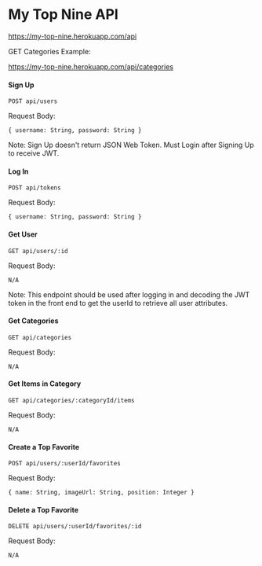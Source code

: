 # My Top Nine API

https://my-top-nine.herokuapp.com/api

GET Categories Example:

https://my-top-nine.herokuapp.com/api/categories

#### Sign Up

```
POST api/users
```
Request Body:

```
{ username: String, password: String }
```

Note: Sign Up doesn't return JSON Web Token. Must Login after Signing Up to receive JWT. 

#### Log In

```
POST api/tokens
```
Request Body:

```
{ username: String, password: String }
```


#### Get User

```
GET api/users/:id
```
Request Body:

```
N/A
```

Note: This endpoint should be used after logging in and decoding the JWT
token in the front end to get the userId to retrieve all user attributes.

#### Get Categories

```
GET api/categories
```

Request Body:

```
N/A
```

#### Get Items in Category

```
GET api/categories/:categoryId/items
```

Request Body:

```
N/A
```

#### Create a Top Favorite

```
POST api/users/:userId/favorites
```

Request Body:

```
{ name: String, imageUrl: String, position: Integer }
```
#### Delete a Top Favorite

```
DELETE api/users/:userId/favorites/:id
```

Request Body:

```
N/A
```


